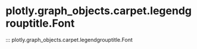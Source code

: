 # plotly.graph_objects.carpet.legendgrouptitle.Font

::: plotly.graph_objects.carpet.legendgrouptitle.Font
